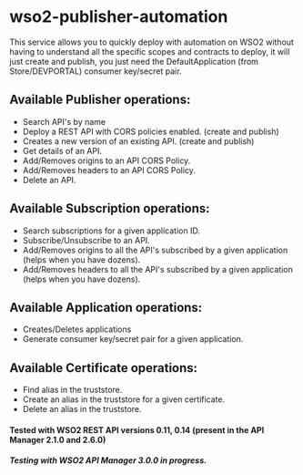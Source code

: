 
# wso2-publisher-automation
This service allows you to quickly deploy with automation on WSO2 without having to understand all the specific scopes and contracts to deploy, it will just create and publish, you just need the DefaultApplication (from Store/DEVPORTAL) consumer key/secret pair.

## Available Publisher operations:
* Search API's by name
* Deploy a REST API with CORS policies enabled. (create and publish)
* Creates a new version of an existing API. (create and publish)
* Get details of an API.
* Add/Removes origins to an API CORS Policy.
* Add/Removes headers to an API CORS Policy.
* Delete an API.
## Available Subscription operations:
* Search subscriptions for a given application ID.
* Subscribe/Unsubscribe to an API.
* Add/Removes origins to all the API's subscribed by a given application (helps when you have dozens).
* Add/Removes headers to all the API's subscribed by a given application (helps when you have dozens).
## Available Application operations:
* Creates/Deletes applications
* Generate consumer key/secret pair for a given application.
## Available Certificate operations:
* Find alias in the truststore.
* Create an alias in the truststore for a given certificate.
* Delete an alias in the truststore.
#### Tested with WSO2 REST API versions 0.11, 0.14 (present in the API Manager 2.1.0 and 2.6.0)
##### Testing with WSO2 API Manager 3.0.0 in progress.
